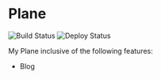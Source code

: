 # Plane

![Build Status](https://github.com/Loner1024/Plane/actions/workflows/build.yml/badge.svg)
![Deploy Status](https://github.com/Loner1024/Plane/actions/workflows/blog-deploy.yml/badge.svg)

My Plane inclusive of the following features:

- Blog

